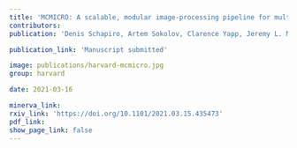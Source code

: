 ```yaml
---
title: 'MCMICRO: A scalable, modular image-processing pipeline for multiplexed tissue imaging.'
contributors:
publication: 'Denis Schapiro, Artem Sokolov, Clarence Yapp, Jeremy L. Muhlich, Joshua Hess, Jia-Ren Lin, Yu-An Chen, Maulik K. Nariya, Gregory J. Baker, Juha Ruokonen, Zoltan Maliga, Connor A. Jacobson, Samouil L. Farhi, Domenic Abbondanza, Eliot T. McKinley, Courtney Betts, Aviv Regev, Robert J. Coffey, Lisa M. Coussens, Sandro Santagata, Peter K. Sorger.'

publication_link: 'Manuscript submitted'

image: publications/harvard-mcmicro.jpg
group: harvard

date: 2021-03-16

minerva_link:
rxiv_link: 'https://doi.org/10.1101/2021.03.15.435473'
pdf_link:
show_page_link: false
---
```

